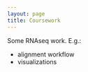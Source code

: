 ```yaml
---
layout: page
title: Coursework
---
```


Some RNAseq work. E.g.:
+ alignment workflow
+ visualizations
